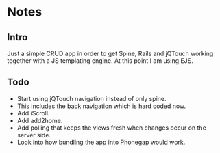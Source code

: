 Notes
=====

Intro
-----

Just a simple CRUD app in order to get Spine, Rails and jQTouch working
together with a JS templating engine. At this point I am using EJS.

Todo
----
* Start using jQTouch navigation instead of only spine.
* This includes the back navigation which is hard coded now.
* Add iScroll.
* Add add2home.
* Add polling that keeps the views fresh when changes occur on the server side.
* Look into how bundling the app into Phonegap would work.
